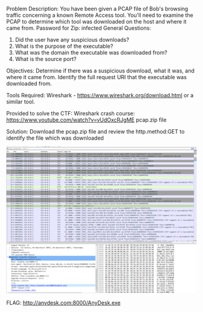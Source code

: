Problem Description:
You have been given a PCAP file of Bob's browsing traffic concerning a known Remote Access tool. You'll need to examine the PCAP to determine which tool was downloaded on the host and where it came from.
Password for Zip: infected
  General Questions:
  1. Did the user have any suspicious downloads?
  2. What is the purpose of the executable?
  3. What was the domain the executable was downloaded from?
  4. What is the source port?

Objectives:
Determine if there was a suspicious download, what it was, and where it came from. Identify the full request URI that the executable was downloaded from.

Tools Required:
Wireshark - https://www.wireshark.org/download.html or a similar tool.

Provided to solve the CTF:
Wireshark crash course: https://www.youtube.com/watch?v=vUdOxcRJgME
pcap.zip file

Solution:
Download the pcap.zip file and review the http.method:GET to identify the file which was downloaded

![image](https://github.com/thinksecurenow/CTF-Writeups/blob/main/WiCyS%202024/Defense/Images/D6.%20PCAP%20Analysis.png)

FLAG: http://anydesk.com:8000/AnyDesk.exe
